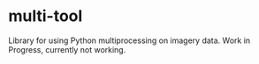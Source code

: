 # multi-tool

Library for using Python multiprocessing on imagery data.  Work in Progress, currently not working.
